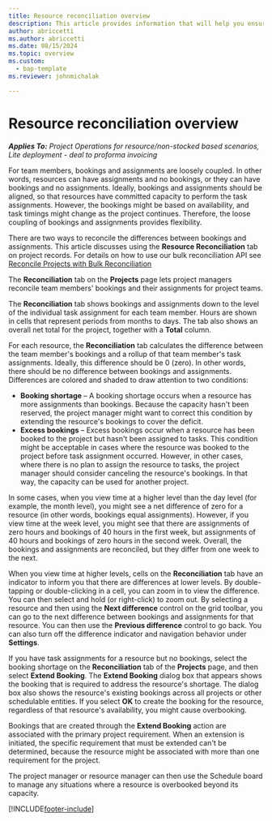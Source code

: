```yaml
---
title: Resource reconciliation overview
description: This article provides information that will help you ensure that resource bookings and assignments for projects are aligned.
author: abriccetti
ms.author: abriccetti
ms.date: 08/15/2024
ms.topic: overview
ms.custom: 
  - bap-template
ms.reviewer: johnmichalak

---
```


# Resource reconciliation overview

_**Applies To:** Project Operations for resource/non-stocked based scenarios, Lite deployment - deal to proforma invoicing_

For team members, bookings and assignments are loosely coupled. In other words, resources can have assignments and no bookings, or they can have bookings and no assignments. Ideally, bookings and assignments should be aligned, so that resources have committed capacity to perform the task assignments. However, the bookings might be based on availability, and task timings might change as the project continues. Therefore, the loose coupling of bookings and assignments provides flexibility.

There are two ways to reconcile the differences between bookings and assignments. This article discusses using the **Resource Reconciliation** tab on project records. For details on how to use our bulk reconciliation API see [Reconcile Projects with Bulk Reconciliation](./bulk-reconciliation-dev)

The **Reconciliation** tab on the **Projects** page lets project managers reconcile team members' bookings and their assignments for project teams.

The **Reconciliation** tab shows bookings and assignments down to the level of the individual task assignment for each team member. Hours are shown in cells that represent periods from months to days. The tab also shows an overall net total for the project, together with a **Total** column.

For each resource, the **Reconciliation** tab calculates the difference between the team member's bookings and a rollup of that team member's task assignments. Ideally, this difference should be 0 (zero). In other words, there should be no difference between bookings and assignments. Differences are colored and shaded to draw attention to two conditions:

- **Booking shortage** – A booking shortage occurs when a resource has more assignments than bookings. Because the capacity hasn't been reserved, the project manager might want to correct this condition by extending the resource's bookings to cover the deficit.
- **Excess bookings** – Excess bookings occur when a resource has been booked to the project but hasn't been assigned to tasks. This condition might be acceptable in cases where the resource was booked to the project before task assignment occurred. However, in other cases, where there is no plan to assign the resource to tasks, the project manager should consider canceling the resource's bookings. In that way, the capacity can be used for another project.

In some cases, when you view time at a higher level than the day level (for example, the month level), you might see a net difference of zero for a resource (in other words, bookings equal assignments). However, if you view time at the week level, you might see that there are assignments of zero hours and bookings of 40 hours in the first week, but assignments of 40 hours and bookings of zero hours in the second week. Overall, the bookings and assignments are reconciled, but they differ from one week to the next.

When you view time at higher levels, cells on the **Reconciliation** tab have an indicator to inform you that there are differences at lower levels. By double-tapping or double-clicking in a cell, you can zoom in to view the difference. You can then select and hold (or right-click) to zoom out. By selecting a resource and then using the **Next difference** control on the grid toolbar, you can go to the next difference between bookings and assignments for that resource. You can then use the **Previous difference** control to go back. You can also turn off the difference indicator and navigation behavior under **Settings**.

If you have task assignments for a resource but no bookings, select the booking shortage on the **Reconciliation** tab of the **Projects** page, and then select **Extend Booking**. The **Extend Booking** dialog box that appears shows the booking that is required to address the resource's shortage. The dialog box also shows the resource's existing bookings across all projects or other schedulable entities. If you select **OK** to create the booking for the resource, regardless of that resource's availability, you might cause overbooking.

Bookings that are created through the **Extend Booking** action are associated with the primary project requirement. When an extension is initiated, the specific requirement that must be extended can't be determined, because the resource might be associated with more than one requirement for the project.

The project manager or resource manager can then use the Schedule board to manage any situations where a resource is overbooked beyond its capacity.


[!INCLUDE[footer-include](../includes/footer-banner.md)]
